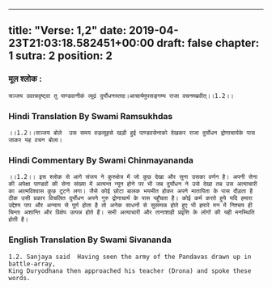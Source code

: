 
---
title: "Verse: 1,2"
date: 2019-04-23T21:03:18.582451+00:00
draft: false
chapter: 1
sutra: 2
position: 2
---
### मूल श्लोक :
```
सञ्जय उवाचदृष्ट्वा तु पाण्डवानीकं व्यूढं दुर्योधनस्तदा।आचार्यमुपसङ्गम्य राजा वचनमब्रवीत्।।1.2।।

```

### Hindi Translation By Swami Ramsukhdas
```
।।1.2।।सञ्जय बोले  उस समय वज्रव्यूहसे खड़ी हुई पाण्डवसेनाको देखकर राजा दुर्योधन द्रोणाचार्यके पास जाकर यह वचन बोला।

```

### Hindi Commentary By Swami Chinmayananda
```
।।1.2।। इस श्लोक से आगे संजय ने कुरुक्षेत्र में जो कुछ देखा और सुना उसका वर्णन है। अपनी सेना की अपेक्षा पाण्डवों की सेना संख्या में अत्यन्त न्यून होने पर भी जब दुर्योधन ने उसे देखा तब उस अत्याचारी का आत्मविश्वास कुछ टूटने लगा। जैसे कोई छोटा बालक भयभीत होकर अपने मातापिता के पास दौड़ता है ठीक उसी प्रकार विचलित दुर्योधन अपने गुरु द्रोणाचार्य के पास पहुँचता है। कोई कर्म करते हुये यदि हमारा उद्देश्य पाप और अन्याय से पूर्ण होता है तो अनेक साधनों से सुसम्पन्न होते हुए भी हमारे मन में निश्चय ही चिन्ता अशान्ति और विक्षेप उत्पन्न होते हैं। सभी अत्याचारी और तानाशाही प्रवृत्ति के लोगों की यही मनस्थिति होती है।

```

### English Translation By Swami  Sivananda
```
1.2. Sanjaya said  Having seen the army of the Pandavas drawn up in battle-array,
King Duryodhana then approached his teacher (Drona) and spoke these words.

```

